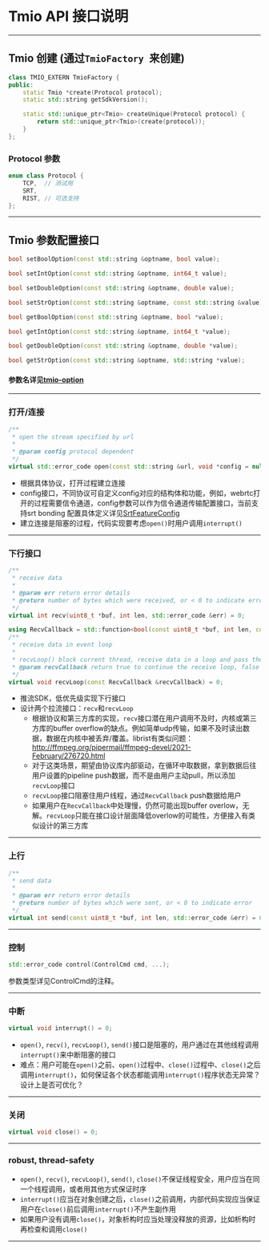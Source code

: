 # Tmio API 接口说明 

------
##  Tmio 创建 (通过`TmioFactory `来创建)
```c++
class TMIO_EXTERN TmioFactory {
public:
    static Tmio *create(Protocol protocol);
    static std::string getSdkVersion();

    static std::unique_ptr<Tmio> createUnique(Protocol protocol) {
        return std::unique_ptr<Tmio>(create(protocol));
    }
};
```

### Protocol 参数
```c++
enum class Protocol {
    TCP,  // 测试用
    SRT,
    RIST, // 可选支持
};
```
------

## Tmio 参数配置接口
```c++
bool setBoolOption(const std::string &optname, bool value);

bool setIntOption(const std::string &optname, int64_t value);

bool setDoubleOption(const std::string &optname, double value);

bool setStrOption(const std::string &optname, const std::string &value);

bool getBoolOption(const std::string &optname, bool *value);

bool getIntOption(const std::string &optname, int64_t *value);

bool getDoubleOption(const std::string &optname, double *value);

bool getStrOption(const std::string &optname, std::string *value);
```
#### 参数名详见[tmio-option](tmio-option.md)

------

### 打开/连接

```c++
/**
 * open the stream specified by url
 *
 * @param config protocol dependent
 */
virtual std::error_code open(const std::string &url, void *config = nullptr) = 0;
```

- 根据具体协议，打开过程建立连接
- config接口，不同协议可自定义config对应的结构体和功能，例如，webrtc打开的过程需要信令通道，config参数可以作为信令通道传输配置接口，当前支持srt bonding 配置具体定义详见[SrtFeatureConfig](tmio-feature.md#srt-bonding-config-group)
- 建立连接是阻塞的过程，代码实现要考虑`open()`时用户调用`interrupt()`

------

### 下行接口


```c++
/**
 * receive data
 *
 * @param err return error details
 * @return number of bytes which were received, or < 0 to indicate error
 */
virtual int recv(uint8_t *buf, int len, std::error_code &err) = 0;

using RecvCallback = std::function<bool(const uint8_t *buf, int len, const std::error_code &err)>;
/**
 * receive data in event loop
 *
 * recvLoop() block current thread, receive data in a loop and pass the data to recvCallback
 * @param recvCallback return true to continue the receive loop, false for break
 */
virtual void recvLoop(const RecvCallback &recvCallback) = 0;
```
- 推流SDK，低优先级实现下行接口
- 设计两个拉流接口：`recv`和`recvLoop`
  - 根据协议和第三方库的实现，`recv`接口潜在用户调用不及时，内核或第三方库的buffer overflow的缺点。例如简单udp传输，如果不及时读出数据，数据在内核中被丢弃/覆盖。librist有类似问题：http://ffmpeg.org/pipermail/ffmpeg-devel/2021-February/276720.html
  - 对于这类场景，期望由协议库内部驱动，在循环中取数据，拿到数据后往用户设置的pipeline push数据，而不是由用户主动pull，所以添加`recvLoop`接口
  - `recvLoop`接口阻塞住用户线程，通过`RecvCallback` push数据给用户
  - 如果用户在`RecvCallback`中处理慢，仍然可能出现buffer overlow，无解。`recvLoop`只能在接口设计层面降低overlow的可能性，方便接入有类似设计的第三方库

----

### 上行

```c++
/**
 * send data
 *
 * @param err return error details
 * @return number of bytes which were sent, or < 0 to indicate error
 */
virtual int send(const uint8_t *buf, int len, std::error_code &err) = 0;
```

----

### 控制

```c++
std::error_code control(ControlCmd cmd, ...);
```

参数类型详见ControlCmd的注释。

----

### 中断
```c++
virtual void interrupt() = 0;
```

- `open()`, `recv()`, `recvLoop()`, `send()`接口是阻塞的，用户通过在其他线程调用`interrupt()`来中断阻塞的接口
- 难点：用户可能在`open()`之前、`open()`过程中、`close()`过程中、`close()`之后调用`interrupt()`，如何保证各个状态都能调用`interrupt()`程序状态无异常？设计上是否可优化？

----

### 关闭

```c++
virtual void close() = 0;
```

----

### robust, thread-safety

- `open()`, `recv()`, `recvLoop()`, `send()`, `close()`不保证线程安全，用户应当在同一个线程调用，或者用其他方式保证时序
- `interrupt()`应当在对象创建之后，`close()`之前调用，内部代码实现应当保证用户在`close()`前后调用`interrupt()`不产生副作用
- 如果用户没有调用`close()`，对象析构时应当处理没释放的资源，比如析构时再检查和调用`close()`

-----
